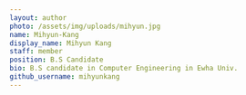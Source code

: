 ```yaml
---
layout: author
photo: /assets/img/uploads/mihyun.jpg
name: Mihyun-Kang
display_name: Mihyun Kang
staff: member
position: B.S Candidate
bio: B.S candidate in Computer Engineering in Ewha Univ.
github_username: mihyunkang
---
```


